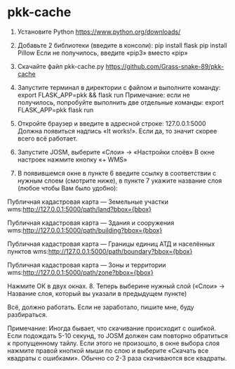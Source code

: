 # pkk-cache
1. Установите Python
https://www.python.org/downloads/
2. Добавьте 2 библиотеки (введите в консоли):
pip install flask
pip install Pillow
Если не получилось, введите «pip3» вместо «pip»
3. Скачайте файл pkk-cache.py
https://github.com/Grass-snake-89/pkk-cache
4. Запустите терминал в директории с файлом и выполните команду:
export FLASK_APP=pkk && flask run
Примечание: если не получилось, попробуйте выполнить две отдельные команды:
export FLASK_APP=pkk
flask run
5. Откройте браузер и введите в адресной строке:
127.0.0.1:5000
Должна появиться надпись «It works!». Если да, то значит скорее всего всё работает.

6. Запустите JOSM, выберите «Слои» → «Настройки слоёв»
В окне настроек нажмите кнопку «+ WMS»
7. В появившемся окне в пункте 6 введите ссылку в соответствии с нужным слоем (смотрите ниже),
в пункте 7 укажите название слоя (любое чтобы Вам было удобно):

Публичная кадастровая карта — Земельные участки
wms:http://127.0.0.1:5000/path/land?bbox={bbox}

Публичная кадастровая карта — Здания и сооружения
wms:http://127.0.0.1:5000/path/building?bbox={bbox}

Публичная кадастровая карта — Границы единиц АТД и населённых пунктов
wms:http://127.0.0.1:5000/path/boundary?bbox={bbox}

Публичная кадастровая карта — Зоны и территории
wms:http://127.0.0.1:5000/path/zone?bbox={bbox}

Нажмите ОК в двух окнах.
8. Теперь выберине нужный слой («Слои» → Название слоя, который вы указали в предыдущем пункте)

Всё, должно работать. Если не заработало, пишите мне, буду разбираться.

Примечание: Иногда бывает, что скачивание происходит с ошибкой. Если подождать 5-10 секунд, то JOSM должен сам повторно обратиться к пропущенному тайлу. Если этого не произошло, в окне выбора слоя нажмите правой кнопкой мыши по слою и выберите «Скачать все квадраты с ошибками».
Обычно со 2-3 раза скачиваются все квадраты.

